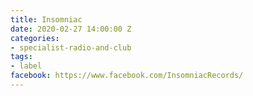 ```yaml
---
title: Insomniac
date: 2020-02-27 14:00:00 Z
categories:
- specialist-radio-and-club
tags:
- label
facebook: https://www.facebook.com/InsomniacRecords/
---
```


